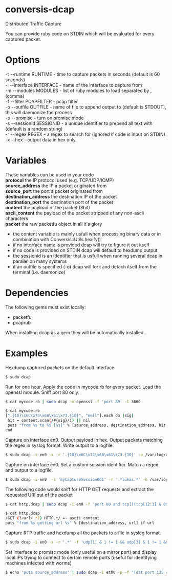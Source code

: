conversis-dcap
==============

Distributed Traffic Capture

You can provide ruby code on STDIN which will be evaluated for every captured packet.

# Options

  -t --runtime RUNTIME - time to capture packets in seconds (default is 60 seconds)  
  -i --interface INTERFACE - name of the interface to capture from  
  -m --modules MODULES - list of ruby modules to load separated by , (comma)  
  -f --filter PCAPFILTER - pcap filter  
  -o --outfile OUTFILE - name of file to append output to (default is STDOUT), this will daemonize the process  
  -p --promisc - turn on promisc mode  
  -s --sessionid SESSIONID - a unique identifier to prepend all text with (default is a random string)  
  -r --regex REGEX - a regex to search for (ignored if code is input on STDIN)  
  -x --hex - output data in hex only  

# Variables
These variables can be used in your code  
  **protocol**					the IP protocol used (e.g. TCP/UDP/ICMP)  
  **source_address**			the IP a packet originated from  
  **source_port**				the port a packet originated from  
  **destination_address**		the destination IP of the packet  
  **destination_port**			the destination port of the packet  
  **content**					the payload of the packet (8bit)  
  **ascii_content**				the payload of the packet stripped of any non-ascii characters  
  **packet**            the raw packetfu object in all it's glory


* the content variable is mainly usfull when processing binary data or in combination with Conversis::Utils.hexify()
* if no interface name is provided dcap will try to figure it out itself
* if no code is provided on STDIN dcap will default to hexdump output
* the sessionid is an identifier that is usfull when running several dcap in parallel on many systems
* if an outfile is specified (-o) dcap will fork and detach itself from the terminal (i.e. daemonize)

# Dependencies
The following gems must exist locally:
* packetfu
* pcaprub

When installing dcap as a gem they will be automatically installed.

# Examples

  Hexdump captured packets on the default interface
   ```bash
  $ sudo dcap
  ```

  Run for one hour. Apply the code in mycode.rb for every packet. Load the openssl module. Sniff port 80 only.
   ```bash
  $ cat mycode.rb | sudo dcap -m openssl -f 'port 80' -t 3600

  $ cat mycode.rb
  [".{10}\x6C\x75\x6B\x61\x73.{10}", "neil"].each do |sig|
    hit = content.scan(/#{sig}/i) || nil
    puts "from %s to %s [%s]" % [source_address, destination_address, hit[0]] unless hit.size.zero?
  end
  ```

  Capture on interface en0. Output payload in hex. Output packets matching the regex in syslog format. Write output to a logfile.
  ```bash
  $ sudo dcap -i en0 -x -r '.{10}\x6C\x75\x6B\x61\x73.{10}' -o /var/log/dcap.log
  ```

  Capture on interface en0. Set a custom session identifier. Match a regex and output to a logfile.
  ```bash
  $ sudo dcap -i en0  -s 'myCaptureSession001' -r '.*lukas.*' -o /var/log/dcap.log
  ```

  The following code would sniff for HTTP GET requests and extract the requested URI out of the packet
  ```bash
  $ cat http.dcap | sudo dcap -i en0 -f 'port 80 and tcp[((tcp[12:1] & 0xf0) >> 2):4] = 0x47455420'

  $ cat http.dcap
  /GET (?<url>.*?) HTTP.*/ =~ ascii_content
  puts "from %s getting url %s" % [destination_address, url] if url
  ```

  Capture RTP traffic and hexdump all the packets to a file in syslog format.
  ```bash
  $ sudo dcap -i en0 -x -r '.*' -f 'udp[1] & 1 != 1 && udp[3] & 1 != 1 && udp[8] & 0x80 == 0x80 && length < 250' -o /var/log/dcap.log
  ```

  Set interface to promisc mode (only useful on a mirror port) and display local IPs trying to connect to certain remote ports (useful for identifying machines infected with worms)
  ```bash
  $ echo 'puts source_address' | sudo dcap -i eth0 -p -f '(dst port 135 or dst port 445 or dst port 1433) and tcp[tcpflags] & (tcp-syn) != 0 and tcp[tcpflags] & (tcp-ack) = 0 and src net 10.16.0.0/16'
  ```
